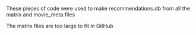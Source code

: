 These pieces of code were used to make recommendations.db from all the matrix and movie_meta files

The matrix files are too large to fit in GitHub
